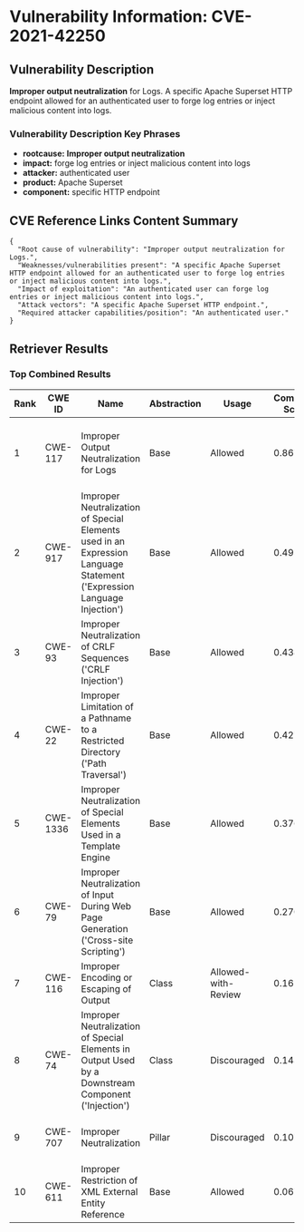 # Vulnerability Information: CVE-2021-42250

## Vulnerability Description
**Improper output neutralization** for Logs. A specific Apache Superset HTTP endpoint allowed for an authenticated user to forge log entries or inject malicious content into logs.

### Vulnerability Description Key Phrases
- **rootcause:** **Improper output neutralization**
- **impact:** forge log entries or inject malicious content into logs
- **attacker:** authenticated user
- **product:** Apache Superset
- **component:** specific HTTP endpoint

## CVE Reference Links Content Summary
```
{
  "Root cause of vulnerability": "Improper output neutralization for Logs.",
  "Weaknesses/vulnerabilities present": "A specific Apache Superset HTTP endpoint allowed for an authenticated user to forge log entries or inject malicious content into logs.",
  "Impact of exploitation": "An authenticated user can forge log entries or inject malicious content into logs.",
  "Attack vectors": "A specific Apache Superset HTTP endpoint.",
  "Required attacker capabilities/position": "An authenticated user."
}
```

## Retriever Results

### Top Combined Results

| Rank | CWE ID | Name | Abstraction | Usage | Combined Score | Retrievers | Individual Scores |
|------|--------|------|-------------|-------|---------------|------------|-------------------|
| 1 | CWE-117 | Improper Output Neutralization for Logs | Base | Allowed | 0.8670 | dense, sparse, graph | dense: 0.717, sparse: 0.263, graph: 1.000 |
| 2 | CWE-917 | Improper Neutralization of Special Elements used in an Expression Language Statement ('Expression Language Injection') | Base | Allowed | 0.4955 | dense, sparse, graph | dense: 0.484, sparse: 0.102, graph: 0.546 |
| 3 | CWE-93 | Improper Neutralization of CRLF Sequences ('CRLF Injection') | Base | Allowed | 0.4381 | sparse, graph | sparse: 0.141, graph: 1.000 |
| 4 | CWE-22 | Improper Limitation of a Pathname to a Restricted Directory ('Path Traversal') | Base | Allowed | 0.4279 | sparse, graph | sparse: 0.123, graph: 1.000 |
| 5 | CWE-1336 | Improper Neutralization of Special Elements Used in a Template Engine | Base | Allowed | 0.3767 | sparse, graph | sparse: 0.123, graph: 0.857 |
| 6 | CWE-79 | Improper Neutralization of Input During Web Page Generation ('Cross-site Scripting') | Base | Allowed | 0.2701 | sparse, graph | sparse: 0.117, graph: 0.568 |
| 7 | CWE-116 | Improper Encoding or Escaping of Output | Class | Allowed-with-Review | 0.1653 | sparse, graph | sparse: 0.118, graph: 0.598 |
| 8 | CWE-74 | Improper Neutralization of Special Elements in Output Used by a Downstream Component ('Injection') | Class | Discouraged | 0.1439 | sparse, graph | sparse: 0.133, graph: 0.686 |
| 9 | CWE-707 | Improper Neutralization | Pillar | Discouraged | 0.1071 | dense, sparse | dense: 0.510, sparse: 0.112 |
| 10 | CWE-611 | Improper Restriction of XML External Entity Reference | Base | Allowed | 0.0673 | sparse | sparse: 0.118 |

